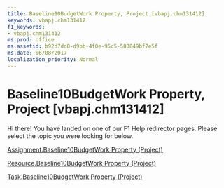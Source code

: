 ```yaml
---
title: Baseline10BudgetWork Property, Project [vbapj.chm131412]
keywords: vbapj.chm131412
f1_keywords:
- vbapj.chm131412
ms.prod: office
ms.assetid: b92d7dd8-d9bb-4f0e-95c5-580849bf7e5f
ms.date: 06/08/2017
localization_priority: Normal
---
```



# Baseline10BudgetWork Property, Project [vbapj.chm131412]

Hi there! You have landed on one of our F1 Help redirector pages. Please select the topic you were looking for below.

[Assignment.Baseline10BudgetWork Property (Project)](http://msdn.microsoft.com/library/6392d966-1ce4-fa4d-28ac-5bced525ba10%28Office.15%29.aspx)

[Resource.Baseline10BudgetWork Property (Project)](http://msdn.microsoft.com/library/43a01555-b367-fd4b-c61f-8f61d93ff4ab%28Office.15%29.aspx)

[Task.Baseline10BudgetWork Property (Project)](http://msdn.microsoft.com/library/994d2578-6043-b282-7a1b-eda84ef6ef15%28Office.15%29.aspx)


